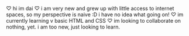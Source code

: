 ♡ hi im dai
♡ i am very new and grew up with little access to internet spaces, so my perspective is naive :D i have no idea what going on!
♡ im currently learning v basic HTML and CSS
♡ im looking to collaborate on nothing, yet. i am too new, just looking to learn.


<!---
xdaix/xdaix is a ✨ special ✨ repository because its `README.md` (this file) appears on your GitHub profile.
You can click the Preview link to take a look at your changes.
--->
